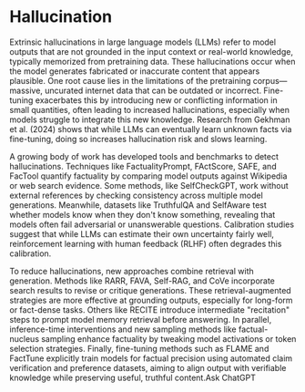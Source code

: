 # Hallucination

Extrinsic hallucinations in large language models (LLMs) refer to model outputs that are not grounded in the input context or real-world knowledge, typically memorized from pretraining data. These hallucinations occur when the model generates fabricated or inaccurate content that appears plausible. One root cause lies in the limitations of the pretraining corpus—massive, uncurated internet data that can be outdated or incorrect. Fine-tuning exacerbates this by introducing new or conflicting information in small quantities, often leading to increased hallucinations, especially when models struggle to integrate this new knowledge. Research from Gekhman et al. (2024) shows that while LLMs can eventually learn unknown facts via fine-tuning, doing so increases hallucination risk and slows learning.

A growing body of work has developed tools and benchmarks to detect hallucinations. Techniques like FactualityPrompt, FActScore, SAFE, and FacTool quantify factuality by comparing model outputs against Wikipedia or web search evidence. Some methods, like SelfCheckGPT, work without external references by checking consistency across multiple model generations. Meanwhile, datasets like TruthfulQA and SelfAware test whether models know when they don't know something, revealing that models often fail adversarial or unanswerable questions. Calibration studies suggest that while LLMs can estimate their own uncertainty fairly well, reinforcement learning with human feedback (RLHF) often degrades this calibration.

To reduce hallucinations, new approaches combine retrieval with generation. Methods like RARR, FAVA, Self-RAG, and CoVe incorporate search results to revise or critique generations. These retrieval-augmented strategies are more effective at grounding outputs, especially for long-form or fact-dense tasks. Others like RECITE introduce intermediate "recitation" steps to prompt model memory retrieval before answering. In parallel, inference-time interventions and new sampling methods like factual-nucleus sampling enhance factuality by tweaking model activations or token selection strategies. Finally, fine-tuning methods such as FLAME and FactTune explicitly train models for factual precision using automated claim verification and preference datasets, aiming to align output with verifiable knowledge while preserving useful, truthful content.Ask ChatGPT

